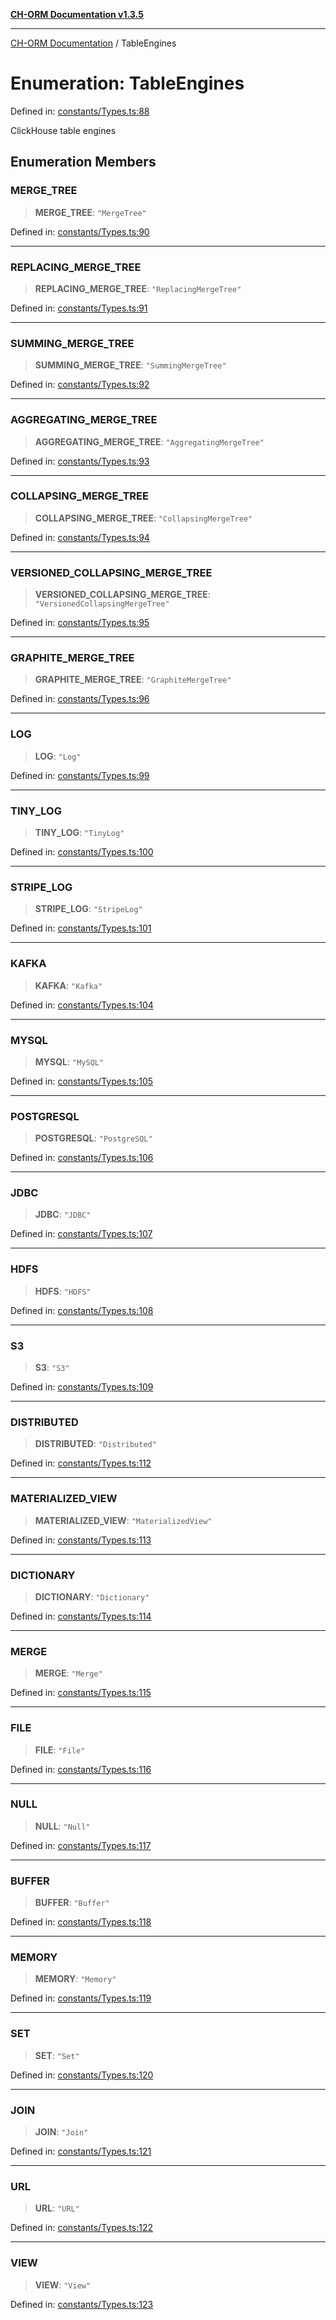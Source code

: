 [**CH-ORM Documentation v1.3.5**](../README.md)

***

[CH-ORM Documentation](../globals.md) / TableEngines

# Enumeration: TableEngines

Defined in: [constants/Types.ts:88](https://github.com/iarayan/ch-orm/blob/main/src/constants/Types.ts#L88)

ClickHouse table engines

## Enumeration Members

### MERGE\_TREE

> **MERGE\_TREE**: `"MergeTree"`

Defined in: [constants/Types.ts:90](https://github.com/iarayan/ch-orm/blob/main/src/constants/Types.ts#L90)

***

### REPLACING\_MERGE\_TREE

> **REPLACING\_MERGE\_TREE**: `"ReplacingMergeTree"`

Defined in: [constants/Types.ts:91](https://github.com/iarayan/ch-orm/blob/main/src/constants/Types.ts#L91)

***

### SUMMING\_MERGE\_TREE

> **SUMMING\_MERGE\_TREE**: `"SummingMergeTree"`

Defined in: [constants/Types.ts:92](https://github.com/iarayan/ch-orm/blob/main/src/constants/Types.ts#L92)

***

### AGGREGATING\_MERGE\_TREE

> **AGGREGATING\_MERGE\_TREE**: `"AggregatingMergeTree"`

Defined in: [constants/Types.ts:93](https://github.com/iarayan/ch-orm/blob/main/src/constants/Types.ts#L93)

***

### COLLAPSING\_MERGE\_TREE

> **COLLAPSING\_MERGE\_TREE**: `"CollapsingMergeTree"`

Defined in: [constants/Types.ts:94](https://github.com/iarayan/ch-orm/blob/main/src/constants/Types.ts#L94)

***

### VERSIONED\_COLLAPSING\_MERGE\_TREE

> **VERSIONED\_COLLAPSING\_MERGE\_TREE**: `"VersionedCollapsingMergeTree"`

Defined in: [constants/Types.ts:95](https://github.com/iarayan/ch-orm/blob/main/src/constants/Types.ts#L95)

***

### GRAPHITE\_MERGE\_TREE

> **GRAPHITE\_MERGE\_TREE**: `"GraphiteMergeTree"`

Defined in: [constants/Types.ts:96](https://github.com/iarayan/ch-orm/blob/main/src/constants/Types.ts#L96)

***

### LOG

> **LOG**: `"Log"`

Defined in: [constants/Types.ts:99](https://github.com/iarayan/ch-orm/blob/main/src/constants/Types.ts#L99)

***

### TINY\_LOG

> **TINY\_LOG**: `"TinyLog"`

Defined in: [constants/Types.ts:100](https://github.com/iarayan/ch-orm/blob/main/src/constants/Types.ts#L100)

***

### STRIPE\_LOG

> **STRIPE\_LOG**: `"StripeLog"`

Defined in: [constants/Types.ts:101](https://github.com/iarayan/ch-orm/blob/main/src/constants/Types.ts#L101)

***

### KAFKA

> **KAFKA**: `"Kafka"`

Defined in: [constants/Types.ts:104](https://github.com/iarayan/ch-orm/blob/main/src/constants/Types.ts#L104)

***

### MYSQL

> **MYSQL**: `"MySQL"`

Defined in: [constants/Types.ts:105](https://github.com/iarayan/ch-orm/blob/main/src/constants/Types.ts#L105)

***

### POSTGRESQL

> **POSTGRESQL**: `"PostgreSQL"`

Defined in: [constants/Types.ts:106](https://github.com/iarayan/ch-orm/blob/main/src/constants/Types.ts#L106)

***

### JDBC

> **JDBC**: `"JDBC"`

Defined in: [constants/Types.ts:107](https://github.com/iarayan/ch-orm/blob/main/src/constants/Types.ts#L107)

***

### HDFS

> **HDFS**: `"HDFS"`

Defined in: [constants/Types.ts:108](https://github.com/iarayan/ch-orm/blob/main/src/constants/Types.ts#L108)

***

### S3

> **S3**: `"S3"`

Defined in: [constants/Types.ts:109](https://github.com/iarayan/ch-orm/blob/main/src/constants/Types.ts#L109)

***

### DISTRIBUTED

> **DISTRIBUTED**: `"Distributed"`

Defined in: [constants/Types.ts:112](https://github.com/iarayan/ch-orm/blob/main/src/constants/Types.ts#L112)

***

### MATERIALIZED\_VIEW

> **MATERIALIZED\_VIEW**: `"MaterializedView"`

Defined in: [constants/Types.ts:113](https://github.com/iarayan/ch-orm/blob/main/src/constants/Types.ts#L113)

***

### DICTIONARY

> **DICTIONARY**: `"Dictionary"`

Defined in: [constants/Types.ts:114](https://github.com/iarayan/ch-orm/blob/main/src/constants/Types.ts#L114)

***

### MERGE

> **MERGE**: `"Merge"`

Defined in: [constants/Types.ts:115](https://github.com/iarayan/ch-orm/blob/main/src/constants/Types.ts#L115)

***

### FILE

> **FILE**: `"File"`

Defined in: [constants/Types.ts:116](https://github.com/iarayan/ch-orm/blob/main/src/constants/Types.ts#L116)

***

### NULL

> **NULL**: `"Null"`

Defined in: [constants/Types.ts:117](https://github.com/iarayan/ch-orm/blob/main/src/constants/Types.ts#L117)

***

### BUFFER

> **BUFFER**: `"Buffer"`

Defined in: [constants/Types.ts:118](https://github.com/iarayan/ch-orm/blob/main/src/constants/Types.ts#L118)

***

### MEMORY

> **MEMORY**: `"Memory"`

Defined in: [constants/Types.ts:119](https://github.com/iarayan/ch-orm/blob/main/src/constants/Types.ts#L119)

***

### SET

> **SET**: `"Set"`

Defined in: [constants/Types.ts:120](https://github.com/iarayan/ch-orm/blob/main/src/constants/Types.ts#L120)

***

### JOIN

> **JOIN**: `"Join"`

Defined in: [constants/Types.ts:121](https://github.com/iarayan/ch-orm/blob/main/src/constants/Types.ts#L121)

***

### URL

> **URL**: `"URL"`

Defined in: [constants/Types.ts:122](https://github.com/iarayan/ch-orm/blob/main/src/constants/Types.ts#L122)

***

### VIEW

> **VIEW**: `"View"`

Defined in: [constants/Types.ts:123](https://github.com/iarayan/ch-orm/blob/main/src/constants/Types.ts#L123)
